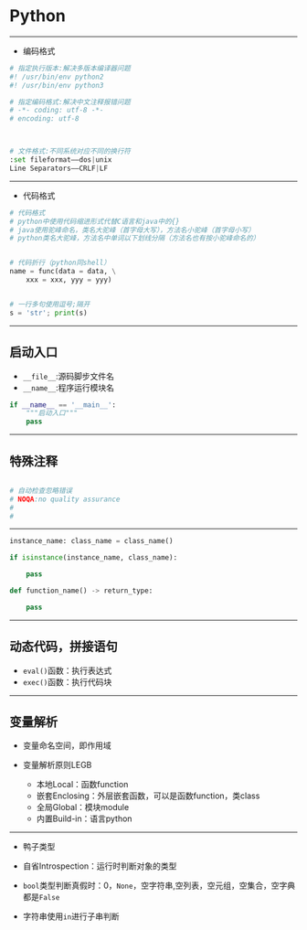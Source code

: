 # Python
---
- 编码格式
```py
# 指定执行版本:解决多版本编译器问题
#! /usr/bin/env python2
#! /usr/bin/env python3

# 指定编码格式:解决中文注释报错问题
# -*- coding: utf-8 -*-
# encoding: utf-8



# 文件格式:不同系统对应不同的换行符
:set fileformat——dos|unix
Line Separators——CRLF|LF

```
---
- 代码格式
```py
# 代码格式
# python中使用代码缩进形式代替C语言和java中的{}
# java使用驼峰命名，类名大驼峰（首字母大写），方法名小驼峰（首字母小写）
# python类名大驼峰，方法名中单词以下划线分隔（方法名也有按小驼峰命名的）


# 代码折行（python同shell）
name = func(data = data, \
    xxx = xxx, yyy = yyy)


# 一行多句使用逗号;隔开
s = 'str'; print(s)

```


---
## 启动入口
- `__file__`:源码脚步文件名
- `__name__`:程序运行模块名

```py
if __name__ == '__main__':
    """启动入口"""
    pass
```

---
## 特殊注释
```py

# 自动检查忽略错误
# NOQA:no quality assurance
#
#
```
---
```py
instance_name: class_name = class_name()

if isinstance(instance_name, class_name):

    pass

def function_name() -> return_type:

    pass

```




---


## 动态代码，拼接语句

- `eval()`函数：执行表达式
- `exec()`函数：执行代码块






---
## 变量解析
- 变量命名空间，即作用域

- 变量解析原则LEGB
    - 本地Local：函数function
    - 嵌套Enclosing：外层嵌套函数，可以是函数function，类class
    - 全局Global：模块module
    - 内置Build-in：语言python


---

- 鸭子类型
- 自省Introspection：运行时判断对象的类型


- `bool`类型判断真假时：0，`None`，空字符串,空列表，空元组，空集合，空字典都是`False`
- 字符串使用`in`进行子串判断